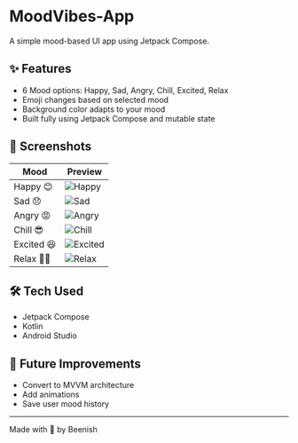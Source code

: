 # MoodVibes-App
A simple mood-based UI app using Jetpack Compose.

## ✨ Features
- 6 Mood options: Happy, Sad, Angry, Chill, Excited, Relax
- Emoji changes based on selected mood
- Background color adapts to your mood
- Built fully using Jetpack Compose and mutable state

## 📱 Screenshots
| Mood    | Preview |
|---------|---------|
| Happy 😊| ![Happy](https://github.com/beenishdev/MoodVibes-App/raw/main/happy.png) |
| Sad 😞  | ![Sad](https://github.com/beenishdev/MoodVibes-App/raw/main/sad.png) |
| Angry 😡| ![Angry](https://github.com/beenishdev/MoodVibes-App/raw/main/angry.png) |
| Chill 😎| ![Chill](https://github.com/beenishdev/MoodVibes-App/raw/main/chill.png) |
| Excited 😆| ![Excited](https://github.com/beenishdev/MoodVibes-App/raw/main/excited.png) |
| Relax 🧘‍♀️| ![Relax](https://github.com/beenishdev/MoodVibes-App/raw/main/relax.png) |

## 🛠️ Tech Used
- Jetpack Compose
- Kotlin
- Android Studio

## 📌 Future Improvements
- Convert to MVVM architecture
- Add animations
- Save user mood history

---

Made with 💖 by Beenish
